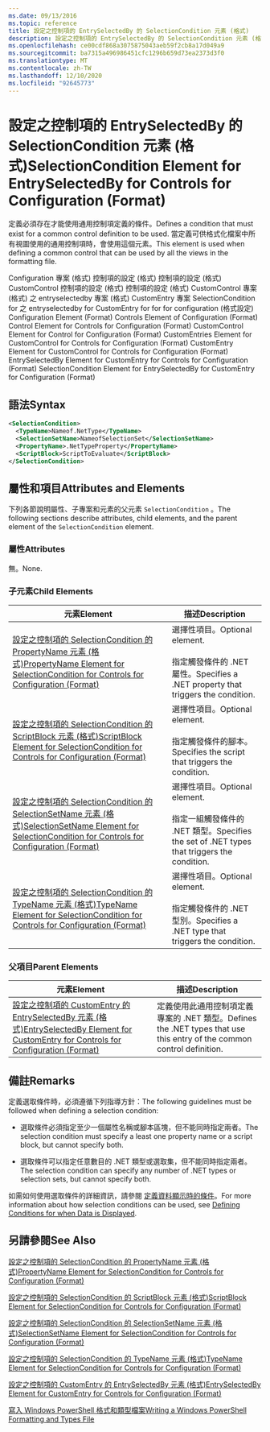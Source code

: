 ```yaml
---
ms.date: 09/13/2016
ms.topic: reference
title: 設定之控制項的 EntrySelectedBy 的 SelectionCondition 元素 (格式)
description: 設定之控制項的 EntrySelectedBy 的 SelectionCondition 元素 (格式)
ms.openlocfilehash: ce00cdf868a3075875043aeb59f2cb8a17d049a9
ms.sourcegitcommit: ba7315a496986451cfc1296b659d73ea2373d3f0
ms.translationtype: MT
ms.contentlocale: zh-TW
ms.lasthandoff: 12/10/2020
ms.locfileid: "92645773"
---
```

# <a name="selectioncondition-element-for-entryselectedby-for-controls-for-configuration-format"></a><span data-ttu-id="4afbb-103">設定之控制項的 EntrySelectedBy 的 SelectionCondition 元素 (格式)</span><span class="sxs-lookup"><span data-stu-id="4afbb-103">SelectionCondition Element for EntrySelectedBy for Controls for Configuration (Format)</span></span>

<span data-ttu-id="4afbb-104">定義必須存在才能使用通用控制項定義的條件。</span><span class="sxs-lookup"><span data-stu-id="4afbb-104">Defines a condition that must exist for a common control definition to be used.</span></span> <span data-ttu-id="4afbb-105">當定義可供格式化檔案中所有視圖使用的通用控制項時，會使用這個元素。</span><span class="sxs-lookup"><span data-stu-id="4afbb-105">This element is used when defining a common control that can be used by all the views in the formatting file.</span></span>

<span data-ttu-id="4afbb-106">Configuration 專案 (格式) 控制項的設定 (格式) 控制項的設定 (格式) CustomControl 控制項的設定 (格式) 控制項的設定 (格式) CustomControl 專案 (格式) 之 entryselectedby 專案 (格式) CustomEntry 專案 SelectionCondition for 之 entryselectedby for CustomEntry for for for configuration (格式設定) </span><span class="sxs-lookup"><span data-stu-id="4afbb-106">Configuration Element (Format) Controls Element of Configuration (Format) Control Element for Controls for Configuration (Format) CustomControl Element for Control for Configuration (Format) CustomEntries Element for CustomControl for Controls for Configuration (Format) CustomEntry Element for CustomControl for Controls for Configuration (Format) EntrySelectedBy Element for CustomEntry for Controls for Configuration (Format) SelectionCondition Element for EntrySelectedBy for CustomEntry for Configuration (Format)</span></span>

## <a name="syntax"></a><span data-ttu-id="4afbb-107">語法</span><span class="sxs-lookup"><span data-stu-id="4afbb-107">Syntax</span></span>

```xml
<SelectionCondition>
  <TypeName>Nameof.NetType</TypeName>
  <SelectionSetName>NameofSelectionSet</SelectionSetName>
  <PropertyName>.NetTypeProperty</PropertyName>
  <ScriptBlock>ScriptToEvaluate</ScriptBlock>
</SelectionCondition>
```

## <a name="attributes-and-elements"></a><span data-ttu-id="4afbb-108">屬性和項目</span><span class="sxs-lookup"><span data-stu-id="4afbb-108">Attributes and Elements</span></span>

<span data-ttu-id="4afbb-109">下列各節說明屬性、子專案和元素的父元素 `SelectionCondition` 。</span><span class="sxs-lookup"><span data-stu-id="4afbb-109">The following sections describe attributes, child elements, and the parent element of the `SelectionCondition` element.</span></span>

### <a name="attributes"></a><span data-ttu-id="4afbb-110">屬性</span><span class="sxs-lookup"><span data-stu-id="4afbb-110">Attributes</span></span>

<span data-ttu-id="4afbb-111">無。</span><span class="sxs-lookup"><span data-stu-id="4afbb-111">None.</span></span>

### <a name="child-elements"></a><span data-ttu-id="4afbb-112">子元素</span><span class="sxs-lookup"><span data-stu-id="4afbb-112">Child Elements</span></span>

|<span data-ttu-id="4afbb-113">元素</span><span class="sxs-lookup"><span data-stu-id="4afbb-113">Element</span></span>|<span data-ttu-id="4afbb-114">描述</span><span class="sxs-lookup"><span data-stu-id="4afbb-114">Description</span></span>|
|-------------|-----------------|
|[<span data-ttu-id="4afbb-115">設定之控制項的 SelectionCondition 的 PropertyName 元素 (格式)</span><span class="sxs-lookup"><span data-stu-id="4afbb-115">PropertyName Element for SelectionCondition for Controls for Configuration (Format)</span></span>](./propertyname-element-for-selectioncondition-for-controls-for-configuration-format.md)|<span data-ttu-id="4afbb-116">選擇性項目。</span><span class="sxs-lookup"><span data-stu-id="4afbb-116">Optional element.</span></span><br /><br /> <span data-ttu-id="4afbb-117">指定觸發條件的 .NET 屬性。</span><span class="sxs-lookup"><span data-stu-id="4afbb-117">Specifies a .NET property that triggers the condition.</span></span>|
|[<span data-ttu-id="4afbb-118">設定之控制項的 SelectionCondition 的 ScriptBlock 元素 (格式)</span><span class="sxs-lookup"><span data-stu-id="4afbb-118">ScriptBlock Element for SelectionCondition for Controls for Configuration (Format)</span></span>](./scriptblock-element-for-selectioncondition-for-controls-for-configuration-format.md)|<span data-ttu-id="4afbb-119">選擇性項目。</span><span class="sxs-lookup"><span data-stu-id="4afbb-119">Optional element.</span></span><br /><br /> <span data-ttu-id="4afbb-120">指定觸發條件的腳本。</span><span class="sxs-lookup"><span data-stu-id="4afbb-120">Specifies the script that triggers the condition.</span></span>|
|[<span data-ttu-id="4afbb-121">設定之控制項的 SelectionCondition 的 SelectionSetName 元素 (格式)</span><span class="sxs-lookup"><span data-stu-id="4afbb-121">SelectionSetName Element for SelectionCondition for Controls for Configuration (Format)</span></span>](./selectionsetname-element-for-selectioncondition-for-controls-for-configuration-format.md)|<span data-ttu-id="4afbb-122">選擇性項目。</span><span class="sxs-lookup"><span data-stu-id="4afbb-122">Optional element.</span></span><br /><br /> <span data-ttu-id="4afbb-123">指定一組觸發條件的 .NET 類型。</span><span class="sxs-lookup"><span data-stu-id="4afbb-123">Specifies the set of .NET types that triggers the condition.</span></span>|
|[<span data-ttu-id="4afbb-124">設定之控制項的 SelectionCondition 的 TypeName 元素 (格式)</span><span class="sxs-lookup"><span data-stu-id="4afbb-124">TypeName Element for SelectionCondition for Controls for Configuration (Format)</span></span>](./typename-element-for-selectioncondition-for-controls-for-configuration-format.md)|<span data-ttu-id="4afbb-125">選擇性項目。</span><span class="sxs-lookup"><span data-stu-id="4afbb-125">Optional element.</span></span><br /><br /> <span data-ttu-id="4afbb-126">指定觸發條件的 .NET 型別。</span><span class="sxs-lookup"><span data-stu-id="4afbb-126">Specifies a .NET type that triggers the condition.</span></span>|

### <a name="parent-elements"></a><span data-ttu-id="4afbb-127">父項目</span><span class="sxs-lookup"><span data-stu-id="4afbb-127">Parent Elements</span></span>

|<span data-ttu-id="4afbb-128">元素</span><span class="sxs-lookup"><span data-stu-id="4afbb-128">Element</span></span>|<span data-ttu-id="4afbb-129">描述</span><span class="sxs-lookup"><span data-stu-id="4afbb-129">Description</span></span>|
|-------------|-----------------|
|[<span data-ttu-id="4afbb-130">設定之控制項的 CustomEntry 的 EntrySelectedBy 元素 (格式)</span><span class="sxs-lookup"><span data-stu-id="4afbb-130">EntrySelectedBy Element for CustomEntry for Controls for Configuration (Format)</span></span>](./entryselectedby-element-for-customentry-for-controls-for-configuration-format.md)|<span data-ttu-id="4afbb-131">定義使用此通用控制項定義專案的 .NET 類型。</span><span class="sxs-lookup"><span data-stu-id="4afbb-131">Defines the .NET types that use this entry of the common control definition.</span></span>|

## <a name="remarks"></a><span data-ttu-id="4afbb-132">備註</span><span class="sxs-lookup"><span data-stu-id="4afbb-132">Remarks</span></span>

<span data-ttu-id="4afbb-133">定義選取條件時，必須遵循下列指導方針：</span><span class="sxs-lookup"><span data-stu-id="4afbb-133">The following guidelines must be followed when defining a selection condition:</span></span>

- <span data-ttu-id="4afbb-134">選取條件必須指定至少一個屬性名稱或腳本區塊，但不能同時指定兩者。</span><span class="sxs-lookup"><span data-stu-id="4afbb-134">The selection condition must specify a least one property name or a script block, but cannot specify both.</span></span>

- <span data-ttu-id="4afbb-135">選取條件可以指定任意數目的 .NET 類型或選取集，但不能同時指定兩者。</span><span class="sxs-lookup"><span data-stu-id="4afbb-135">The selection condition can specify any number of .NET types or selection sets, but cannot specify both.</span></span>

<span data-ttu-id="4afbb-136">如需如何使用選取條件的詳細資訊，請參閱 [定義資料顯示時的條件](./defining-conditions-for-displaying-data.md)。</span><span class="sxs-lookup"><span data-stu-id="4afbb-136">For more information about how selection conditions can be used, see [Defining Conditions for when Data is Displayed](./defining-conditions-for-displaying-data.md).</span></span>

## <a name="see-also"></a><span data-ttu-id="4afbb-137">另請參閱</span><span class="sxs-lookup"><span data-stu-id="4afbb-137">See Also</span></span>

[<span data-ttu-id="4afbb-138">設定之控制項的 SelectionCondition 的 PropertyName 元素 (格式)</span><span class="sxs-lookup"><span data-stu-id="4afbb-138">PropertyName Element for SelectionCondition for Controls for Configuration (Format)</span></span>](./propertyname-element-for-selectioncondition-for-controls-for-configuration-format.md)

[<span data-ttu-id="4afbb-139">設定之控制項的 SelectionCondition 的 ScriptBlock 元素 (格式)</span><span class="sxs-lookup"><span data-stu-id="4afbb-139">ScriptBlock Element for SelectionCondition for Controls for Configuration (Format)</span></span>](./scriptblock-element-for-selectioncondition-for-controls-for-configuration-format.md)

[<span data-ttu-id="4afbb-140">設定之控制項的 SelectionCondition 的 SelectionSetName 元素 (格式)</span><span class="sxs-lookup"><span data-stu-id="4afbb-140">SelectionSetName Element for SelectionCondition for Controls for Configuration (Format)</span></span>](./selectionsetname-element-for-selectioncondition-for-controls-for-configuration-format.md)

[<span data-ttu-id="4afbb-141">設定之控制項的 SelectionCondition 的 TypeName 元素 (格式)</span><span class="sxs-lookup"><span data-stu-id="4afbb-141">TypeName Element for SelectionCondition for Controls for Configuration (Format)</span></span>](./typename-element-for-selectioncondition-for-controls-for-configuration-format.md)

[<span data-ttu-id="4afbb-142">設定之控制項的 CustomEntry 的 EntrySelectedBy 元素 (格式)</span><span class="sxs-lookup"><span data-stu-id="4afbb-142">EntrySelectedBy Element for CustomEntry for Controls for Configuration (Format)</span></span>](./entryselectedby-element-for-customentry-for-controls-for-configuration-format.md)

[<span data-ttu-id="4afbb-143">寫入 Windows PowerShell 格式和類型檔案</span><span class="sxs-lookup"><span data-stu-id="4afbb-143">Writing a Windows PowerShell Formatting and Types File</span></span>](./writing-a-powershell-formatting-file.md)
